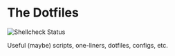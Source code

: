 The Dotfiles
============

![Shellcheck Status](https://github.com/kpucynski/dotfiles/workflows/reviewdog/badge.svg)

Useful (maybe) scripts, one-liners, dotfiles, configs, etc.

